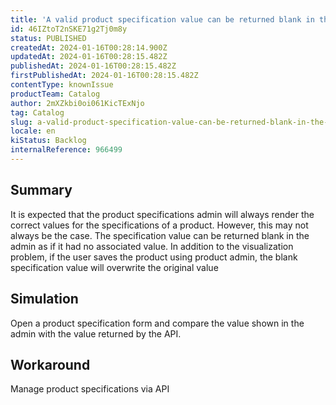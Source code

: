 ```yaml
---
title: 'A valid product specification value can be returned blank in the catalog admin'
id: 46IZtoT2nSKE71g2Tj0m8y
status: PUBLISHED
createdAt: 2024-01-16T00:28:14.900Z
updatedAt: 2024-01-16T00:28:15.482Z
publishedAt: 2024-01-16T00:28:15.482Z
firstPublishedAt: 2024-01-16T00:28:15.482Z
contentType: knownIssue
productTeam: Catalog
author: 2mXZkbi0oi061KicTExNjo
tag: Catalog
slug: a-valid-product-specification-value-can-be-returned-blank-in-the-catalog-admin
locale: en
kiStatus: Backlog
internalReference: 966499
---
```


## Summary


It is expected that the product specifications admin will always render the correct values for the specifications of a product. However, this may not always be the case.
The specification value can be returned blank in the admin as if it had no associated value.
In addition to the visualization problem, if the user saves the product using product admin, the blank specification value will overwrite the original value


##

## Simulation


Open a product specification form and compare the value shown in the admin with the value returned by the API.



##

## Workaround


Manage product specifications via API





